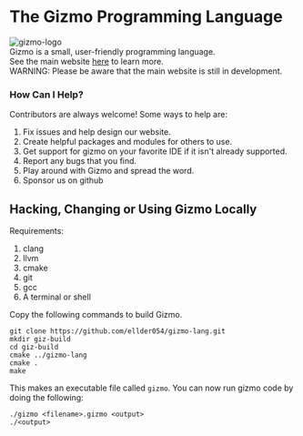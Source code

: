 # The Gizmo Programming Language
![gizmo-logo](https://user-images.githubusercontent.com/76635411/117458638-7f045b80-af18-11eb-8bbe-33fb328ea454.png)  
Gizmo is a small, user-friendly programming language.  
See the main website [here](https://ellder054.github.io/gizmolang/index.html) to learn more.  
WARNING: Please be aware that the main website is still in development.

### How Can I Help?
Contributors are always welcome! Some ways to help are:  
1. Fix issues and help design our website.  
2. Create helpful packages and modules for others to use.
3. Get support for gizmo on your favorite IDE if it isn't already supported.  
4. Report any bugs that you find.  
5. Play around with Gizmo and spread the word.
6. Sponsor us on github

## Hacking, Changing or Using Gizmo Locally
Requirements:
1. clang
2. llvm
3. cmake
4. git
5. gcc
6. A terminal or shell

Copy the following commands to build Gizmo.
```shell
git clone https://github.com/ellder054/gizmo-lang.git
mkdir giz-build
cd giz-build
cmake ../gizmo-lang
cmake .
make
```
This makes an executable file called `gizmo`. You can now run gizmo code by doing the following:
```
./gizmo <filename>.gizmo <output>
./<output>
```

